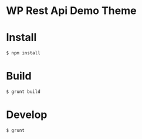 # WP Rest Api Demo Theme

# Install

`$ npm install`

# Build

`$ grunt build`

# Develop

`$ grunt`